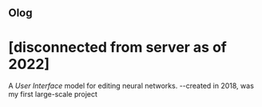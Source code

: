 ## Olog
# [disconnected from server as of 2022]
A *User Interface* model for editing neural networks.
--created in 2018, was my first large-scale project
